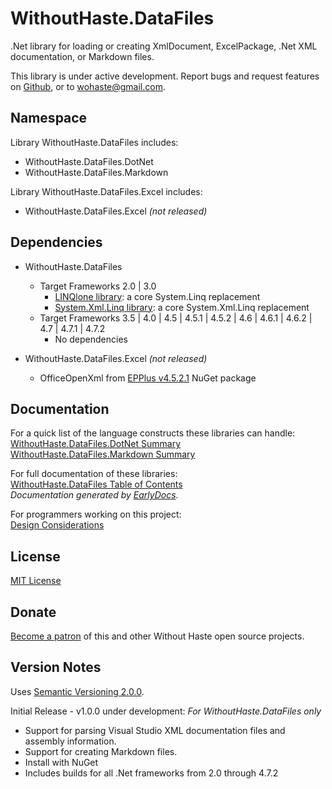 # WithoutHaste.DataFiles

.Net library for loading or creating XmlDocument, ExcelPackage, .Net XML documentation, or Markdown files.

This library is under active development. Report bugs and request features on [Github](https://github.com/WithoutHaste/WithoutHaste.DataFiles/issues), or to wohaste@gmail.com.

## Namespace

Library WithoutHaste.DataFiles includes:  
* WithoutHaste.DataFiles.DotNet
* WithoutHaste.DataFiles.Markdown

Library WithoutHaste.DataFiles.Excel includes:  
* WithoutHaste.DataFiles.Excel _(not released)_

## Dependencies

* WithoutHaste.DataFiles
  * Target Frameworks 2.0 | 3.0
    * [LINQlone library](https://www.nuget.org/packages/LINQlone/): a core System.Linq replacement
    * [System.Xml.Linq library](https://www.nuget.org/packages/System.Xml.Linq/): a core System.Xml.Linq replacement
  * Target Frameworks 3.5 | 4.0 | 4.5 | 4.5.1 | 4.5.2 | 4.6 | 4.6.1 | 4.6.2 | 4.7 | 4.7.1 | 4.7.2
    * No dependencies
	
* WithoutHaste.DataFiles.Excel _(not released)_
  * OfficeOpenXml from [EPPlus v4.5.2.1](https://www.nuget.org/packages/EPPlus/) NuGet package

## Documentation

For a quick list of the language constructs these libraries can handle:  
[WithoutHaste.DataFiles.DotNet Summary](DOTNET_SUMMARY.md)  
[WithoutHaste.DataFiles.Markdown Summary](MARKDOWN_SUMMARY.md)  

For full documentation of these libraries:  
[WithoutHaste.DataFiles Table of Contents](documentation/TableOfContents.md)  
_Documentation generated by [EarlyDocs](https://github.com/WithoutHaste/EarlyDocs)._  

For programmers working on this project:  
[Design Considerations](DESIGN.md)  

## License

[MIT License](https://github.com/WithoutHaste/WithoutHaste.DataFiles/blob/master/LICENSE)

## Donate

[Become a patron](https://www.patreon.com/withouthaste) of this and other Without Haste open source projects.

## Version Notes

Uses [Semantic Versioning 2.0.0](https://semver.org/).

Initial Release - v1.0.0 under development:
_For WithoutHaste.DataFiles only_  
- Support for parsing Visual Studio XML documentation files and assembly information.  
- Support for creating Markdown files.  
- Install with NuGet  
- Includes builds for all .Net frameworks from 2.0 through 4.7.2  
